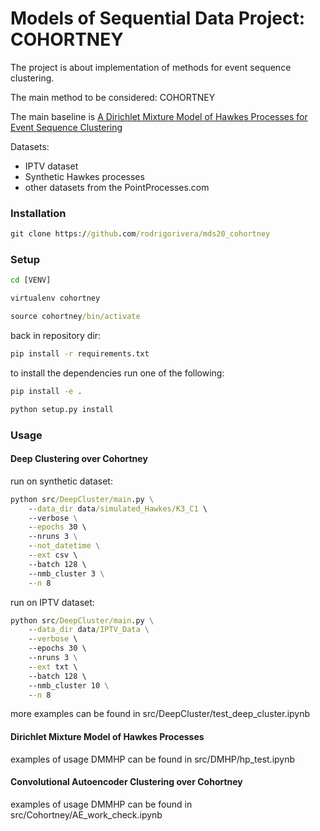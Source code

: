 # Models of Sequential Data Project: COHORTNEY

The project is about implementation of methods for event sequence clustering.

The main method to be considered: COHORTNEY

The main baseline is [A Dirichlet Mixture Model of Hawkes Processes for
Event Sequence Clustering](https://arxiv.org/pdf/1701.09177.pdf)

Datasets:
- IPTV dataset
- Synthetic Hawkes processes
- other datasets from the PointProcesses.com

### Installation

```bat
git clone https://github.com/rodrigorivera/mds20_cohortney
```

### Setup


```bat
cd [VENV]

virtualenv cohortney

source cohortney/bin/activate
```

back in repository dir:

```bat
pip install -r requirements.txt
```

to install the dependencies run one of the following:

```bat
pip install -e .
```

```bat
python setup.py install
```


### Usage

#### Deep Clustering over Cohortney

run on synthetic dataset:

```bat
python src/DeepCluster/main.py \
    --data_dir data/simulated_Hawkes/K3_C1 \ 
    --verbose \
    --epochs 30 \ 
    --nruns 3 \
    --not_datetime \
    --ext csv \ 
    --batch 128 \ 
    --nmb_cluster 3 \
    --n 8
```

run on IPTV dataset:

```bat
python src/DeepCluster/main.py \
    --data_dir data/IPTV_Data \
    --verbose \ 
    --epochs 30 \ 
    --nruns 3 \
    --ext txt \ 
    --batch 128 \ 
    --nmb_cluster 10 \
    --n 8
 ```

more examples can be found in src/DeepCluster/test_deep_cluster.ipynb

#### Dirichlet Mixture Model of Hawkes Processes

examples of usage DMMHP can be found in src/DMHP/hp_test.ipynb

#### Convolutional Autoencoder Clustering over Cohortney

examples of usage DMMHP can be found in src/Cohortney/AE_work_check.ipynb
